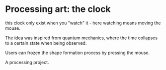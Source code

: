 # Processing art: the clock

 this clock only exist when you "watch" it - here watching means moving the mouse.
 
 The idea was inspired from quantum mechanics, where the time collapses to a certain state when being observed.
 
 Users can frozen the shape formation process by pressing the mouse.
 
 A processing project.
